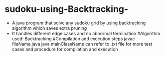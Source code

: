 # sudoku-using-Backtracking-
- A java program that solve any sudoku grid by using backtracking algorithm which saves extra pruning
- It handles different edge cases and no abnormal termination
#Algorithm used:
Backtracking
#Compilation and execution steps
javac fileName.java
java mainClassName
can refer to .txt file for more test cases and procedure for compilation and execution
